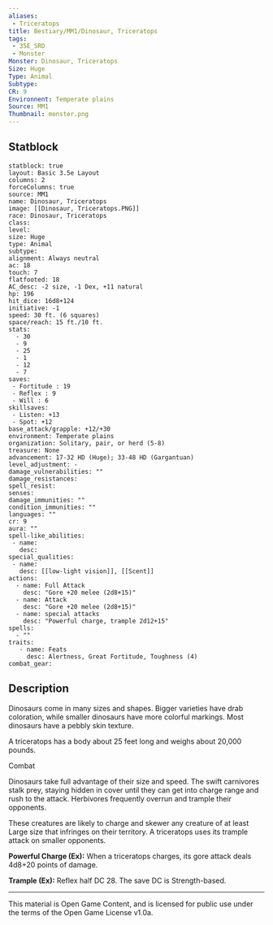 ```yaml
---
aliases:
 - Triceratops
title: Bestiary/MM1/Dinosaur, Triceratops
tags: 
 - 35E_SRD
 - Monster
Monster: Dinosaur, Triceratops
Size: Huge
Type: Animal
Subtype: 
CR: 9
Environnent: Temperate plains
Source: MM1
Thumbnail: monster.png
---
```


## Statblock

```statblock
statblock: true
layout: Basic 3.5e Layout
columns: 2
forceColumns: true
source: MM1 
name: Dinosaur, Triceratops
image: [[Dinosaur, Triceratops.PNG]]
race: Dinosaur, Triceratops
class: 
level: 
size: Huge
type: Animal
subtype: 
alignment: Always neutral
ac: 18
touch: 7
flatfooted: 18
AC_desc: -2 size, -1 Dex, +11 natural
hp: 196
hit_dice: 16d8+124
initiative: -1
speed: 30 ft. (6 squares)
space/reach: 15 ft./10 ft.
stats:
  - 30
  - 9
  - 25
  - 1
  - 12
  - 7
saves:
 - Fortitude : 19
 - Reflex : 9
 - Will : 6
skillsaves:
 - Listen: +13
 - Spot: +12
base_attack/grapple: +12/+30
environment: Temperate plains
organization: Solitary, pair, or herd (5-8)
treasure: None
advancement: 17-32 HD (Huge); 33-48 HD (Gargantuan)
level_adjustment: -
damage_vulnerabilities: ""
damage_resistances: 
spell_resist: 
senses: 
damage_immunities: ""
condition_immunities: ""
languages: ""
cr: 9
aura: ""
spell-like_abilities:
 - name: 
   desc: 
special_qualities:
 - name:
   desc: [[low-light vision]], [[Scent]]
actions:
  - name: Full Attack
    desc: "Gore +20 melee (2d8+15)"
  - name: Attack
    desc: "Gore +20 melee (2d8+15)"
  - name: special attacks
    desc: "Powerful charge, trample 2d12+15"
spells:
  - ""
traits:
   - name: Feats
     desc: Alertness, Great Fortitude, Toughness (4)
combat_gear:  
```

## Description



Dinosaurs come in many sizes and shapes. Bigger varieties have drab coloration, while smaller dinosaurs have more colorful markings. Most dinosaurs have a pebbly skin texture.

A triceratops has a body about 25 feet long and weighs about 20,000 pounds.

Combat

Dinosaurs take full advantage of their size and speed. The swift carnivores stalk prey, staying hidden in cover until they can get into charge range and rush to the attack. Herbivores frequently overrun and trample their opponents.

These creatures are likely to charge and skewer any creature of at least Large size that infringes on their territory. A triceratops uses its trample attack on smaller opponents.


**Powerful Charge (Ex):** When a triceratops charges, its gore attack deals 4d8+20 points of damage.


**Trample (Ex):** Reflex half DC 28. The save DC is Strength-based.

---

This material is Open Game Content, and is licensed for public use under the terms of the Open Game License v1.0a.
